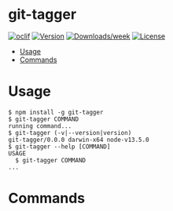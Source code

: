 git-tagger
==========



[![oclif](https://img.shields.io/badge/cli-oclif-brightgreen.svg)](https://oclif.io)
[![Version](https://img.shields.io/npm/v/git-tagger.svg)](https://npmjs.org/package/git-tagger)
[![Downloads/week](https://img.shields.io/npm/dw/git-tagger.svg)](https://npmjs.org/package/git-tagger)
[![License](https://img.shields.io/npm/l/git-tagger.svg)](https://github.com/rigor789/git-tagger/blob/master/package.json)

<!-- toc -->
* [Usage](#usage)
* [Commands](#commands)
<!-- tocstop -->
# Usage
<!-- usage -->
```sh-session
$ npm install -g git-tagger
$ git-tagger COMMAND
running command...
$ git-tagger (-v|--version|version)
git-tagger/0.0.0 darwin-x64 node-v13.5.0
$ git-tagger --help [COMMAND]
USAGE
  $ git-tagger COMMAND
...
```
<!-- usagestop -->
# Commands
<!-- commands -->

<!-- commandsstop -->
